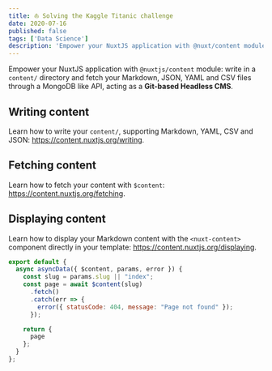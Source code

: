 ```yaml
---
title: ⛵ Solving the Kaggle Titanic challenge
date: 2020-07-16
published: false
tags: ['Data Science']
description: 'Empower your NuxtJS application with @nuxt/content module: write in a content/ directory and fetch your Markdown, JSON, YAML and CSV files through a MongoDB like API, acting as a Git-based Headless CMS.'
---
```


Empower your NuxtJS application with `@nuxtjs/content` module: write in a `content/` directory and fetch your Markdown, JSON, YAML and CSV files through a MongoDB like API, acting as a **Git-based Headless CMS**.

## Writing content

Learn how to write your `content/`, supporting Markdown, YAML, CSV and JSON: https://content.nuxtjs.org/writing.

## Fetching content

Learn how to fetch your content with `$content`: https://content.nuxtjs.org/fetching.

## Displaying content

Learn how to display your Markdown content with the `<nuxt-content>` component directly in your template: https://content.nuxtjs.org/displaying.

```javascript
export default {
  async asyncData({ $content, params, error }) {
    const slug = params.slug || "index";
    const page = await $content(slug)
      .fetch()
      .catch(err => {
        error({ statusCode: 404, message: "Page not found" });
      });

    return {
      page
    };
  }
};
```